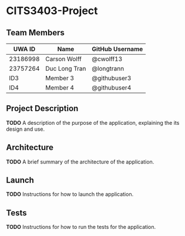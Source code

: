 # CITS3403-Project

## Team Members
| UWA ID    | Name           | GitHub Username   |
|-----------|----------------|-------------------|
| 23186998 | Carson Wolff | @cwolff13 |
| 23757264 | Duc Long Tran| @longtrann |
| ID3 | Member 3 | @githubuser3 |
| ID4 | Member 4 | @githubuser4 |

## Project Description
**TODO**
A description of the purpose of the application, explaining the its design and use.

## Architecture
**TODO**
A brief summary of the architecture of the application.

## Launch
**TODO**
Instructions for how to launch the application.

## Tests
**TODO**
Instructions for how to run the tests for the application.
